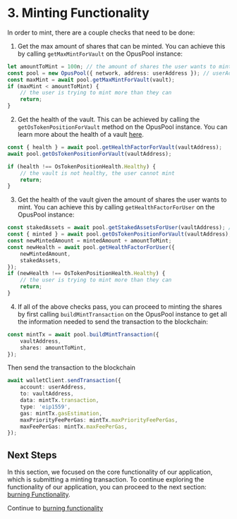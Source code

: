 # 3. Minting Functionality

In order to mint, there are a couple checks that need to be done:

1. Get the max amount of shares that can be minted. You can achieve this by calling `getMaxMintForVault` on the OpusPool instance:

```typescript
let amountToMint = 100n; // the amount of shares the user wants to mint, expressed in wei
const pool = new OpusPool({ network, address: userAddress }); // userAddress is the address of the user, can be obtained from wagmi, network is the network you are on and can be Mainnet or Holesky.
const maxMint = await pool.getMaxMintForVault(vault);
if (maxMint < amountToMint) {
    // the user is trying to mint more than they can
    return;
}
```

2. Get the health of the vault. This can be achieved by calling the `getOsTokenPositionForVault` method on the OpusPool instance. You can learn more about the health of a vault [here](https://docs.stakewise.io/guides/oseth#maintaining-a-healthy-oseth-position).

```typescript
const { health } = await pool.getHealthFactorForVault(vaultAddress);
await pool.getOsTokenPositionForVault(vaultAddress);

if (health !== OsTokenPositionHealth.Healthy) {
    // the vault is not healthy, the user cannot mint
    return;
}
```

3. Get the health of the vault given the amount of shares the user wants to mint. You can achieve this by calling `getHealthFactorForUser` on the OpusPool instance:

```typescript
const stakedAssets = await pool.getStakedAssetsForUser(vaultAddress); // get the current amount of assets staked
const { minted } = await pool.getOsTokenPositionForVault(vaultAddress); // get the current amount of shares minted
const newMintedAmount = mintedAmount + amountToMint;
const newHealth = await pool.getHealthFactorForUser({
    newMintedAmount,
    stakedAssets,
});
if (newHealth !== OsTokenPositionHealth.Healthy) {
    // the user is trying to mint more than they can
    return;
}
```

4. If all of the above checks pass, you can proceed to minting the shares by first calling `buildMintTransaction` on the OpusPool instance to get all the information needed to send the transaction to the blockchain:

```typescript
const mintTx = await pool.buildMintTransaction({
    vaultAddress,
    shares: amountToMint,
});
```

Then send the transaction to the blockchain

```typescript
await walletClient.sendTransaction({
    account: userAddress,
    to: vaultAddress,
    data: mintTx.transaction,
    type: 'eip1559',
    gas: mintTx.gasEstimation,
    maxPriorityFeePerGas: mintTx.maxPriorityFeePerGas,
    maxFeePerGas: mintTx.maxFeePerGas,
});
```

## Next Steps

In this section, we focused on the core functionality of our application, which is submitting a minting transaction. To continue exploring the functionality of our application, you can proceed to the next section: [burning Functionality][burn].

Continue to [burning functionality][burn]

[burn]: ./5-burn-os-token.md
